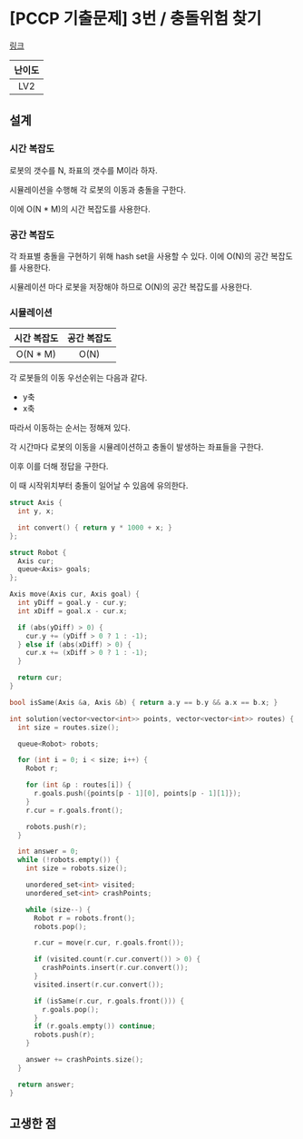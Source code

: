 # [PCCP 기출문제] 3번 / 충돌위험 찾기

[링크](https://school.programmers.co.kr/learn/courses/30/lessons/340211)

| 난이도 |
| :----: |
|  LV2   |

## 설계

### 시간 복잡도

로봇의 갯수를 N, 좌표의 갯수를 M이라 하자.

시뮬레이션을 수행해 각 로봇의 이동과 충돌을 구한다.

이에 O(N \* M)의 시간 복잡도를 사용한다.

### 공간 복잡도

각 좌표별 충돌을 구현하기 위해 hash set을 사용할 수 있다. 이에 O(N)의 공간 복잡도를 사용한다.

시뮬레이션 마다 로봇을 저장해야 하므로 O(N)의 공간 복잡도를 사용한다.

### 시뮬레이션

| 시간 복잡도 | 공간 복잡도 |
| :---------: | :---------: |
|  O(N \* M)  |    O(N)     |

각 로봇들의 이동 우선순위는 다음과 같다.

- y축
- x축

따라서 이동하는 순서는 정해져 있다.

각 시간마다 로봇의 이동을 시뮬레이션하고 충돌이 발생하는 좌표들을 구한다.

이후 이를 더해 정답을 구한다.

이 때 시작위치부터 충돌이 일어날 수 있음에 유의한다.

```cpp
struct Axis {
  int y, x;

  int convert() { return y * 1000 + x; }
};

struct Robot {
  Axis cur;
  queue<Axis> goals;
};

Axis move(Axis cur, Axis goal) {
  int yDiff = goal.y - cur.y;
  int xDiff = goal.x - cur.x;

  if (abs(yDiff) > 0) {
    cur.y += (yDiff > 0 ? 1 : -1);
  } else if (abs(xDiff) > 0) {
    cur.x += (xDiff > 0 ? 1 : -1);
  }

  return cur;
}

bool isSame(Axis &a, Axis &b) { return a.y == b.y && a.x == b.x; }

int solution(vector<vector<int>> points, vector<vector<int>> routes) {
  int size = routes.size();

  queue<Robot> robots;

  for (int i = 0; i < size; i++) {
    Robot r;

    for (int &p : routes[i]) {
      r.goals.push({points[p - 1][0], points[p - 1][1]});
    }
    r.cur = r.goals.front();

    robots.push(r);
  }

  int answer = 0;
  while (!robots.empty()) {
    int size = robots.size();

    unordered_set<int> visited;
    unordered_set<int> crashPoints;

    while (size--) {
      Robot r = robots.front();
      robots.pop();

      r.cur = move(r.cur, r.goals.front());

      if (visited.count(r.cur.convert()) > 0) {
        crashPoints.insert(r.cur.convert());
      }
      visited.insert(r.cur.convert());

      if (isSame(r.cur, r.goals.front())) {
        r.goals.pop();
      }
      if (r.goals.empty()) continue;
      robots.push(r);
    }

    answer += crashPoints.size();
  }

  return answer;
}
```

## 고생한 점
